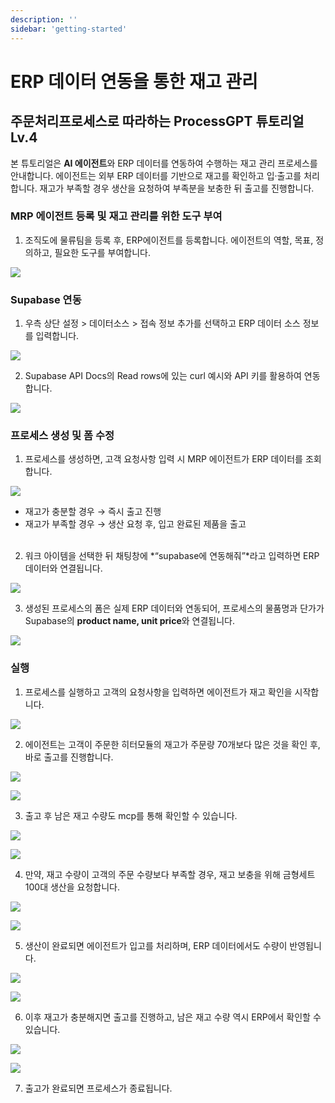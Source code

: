 ```yaml
---
description: ''
sidebar: 'getting-started'
---
```


# ERP 데이터 연동을 통한 재고 관리

## 주문처리프로세스로 따라하는 ProcessGPT 튜토리얼 Lv.4

본 튜토리얼은 **AI 에이전트**와 ERP 데이터를 연동하여 수행하는 재고 관리 프로세스를 안내합니다. 
에이전트는 외부 ERP 데이터를 기반으로 재고를 확인하고 입·출고를 처리합니다. 재고가 부족할 경우 생산을 요청하여 부족분을 보충한 뒤 출고를 진행합니다.


### MRP 에이전트 등록 및 재고 관리를 위한 도구 부여

1. 조직도에 물류팀을 등록 후, ERP에이전트를 등록합니다. 에이전트의 역할, 목표, 정의하고, 필요한 도구를 부여합니다.

![](../../uengine-image/process-gpt/tutorial/lv4-1.png)
<br>


### Supabase 연동

1. 우측 상단 설정 > 데이터소스 > 접속 정보 추가를 선택하고 ERP 데이터 소스 정보를 입력합니다.

![](../../uengine-image/process-gpt/tutorial/lv4-2.png)
<br>

2. Supabase API Docs의 Read rows에 있는 curl 예시와 API 키를 활용하여 연동합니다.

![](../../uengine-image/process-gpt/tutorial/lv4-3.png)
<br>


### 프로세스 생성 및 폼 수정

1. 프로세스를 생성하면, 고객 요청사항 입력 시 MRP 에이전트가 ERP 데이터를 조회합니다.

![](../../uengine-image/process-gpt/tutorial/lv4-4.png)
- 재고가 충분할 경우 → 즉시 출고 진행
- 재고가 부족할 경우 → 생산 요청 후, 입고 완료된 제품을 출고
<br><br>

2. 워크 아이템을 선택한 뒤 채팅창에 *“supabase에 연동해줘”*라고 입력하면 ERP 데이터와 연결됩니다.

![](../../uengine-image/process-gpt/tutorial/lv4-5.png)
<br>

3. 생성된 프로세스의 폼은 실제 ERP 데이터와 연동되어, 프로세스의 물품명과 단가가 Supabase의 **product name, unit price**와 연결됩니다.

![](../../uengine-image/process-gpt/tutorial/lv4-6.png)
<br>


### 실행

1. 프로세스를 실행하고 고객의 요청사항을 입력하면 에이전트가 재고 확인을 시작합니다.

![](../../uengine-image/process-gpt/tutorial/lv4-7.png)
<br>

2. 에이전트는 고객이 주문한 히터모듈의 재고가 주문량 70개보다 많은 것을 확인 후, 바로 출고를 진행합니다.

![](../../uengine-image/process-gpt/tutorial/lv4-8.png)

![](../../uengine-image/process-gpt/tutorial/lv4-9.png)
<br>

3. 출고 후 남은 재고 수량도 mcp를 통해 확인할 수 있습니다.

![](../../uengine-image/process-gpt/tutorial/lv4-10.png)

![](../../uengine-image/process-gpt/tutorial/lv4-11.png)
<br>

4. 만약, 재고 수량이 고객의 주문 수량보다 부족할 경우, 재고 보충을 위해 금형세트 100대 생산을 요청합니다.

![](../../uengine-image/process-gpt/tutorial/lv4-12.png)

![](../../uengine-image/process-gpt/tutorial/lv4-13.png)
<br>

5. 생산이 완료되면 에이전트가 입고를 처리하며, ERP 데이터에서도 수량이 반영됩니다.

![](../../uengine-image/process-gpt/tutorial/lv4-14.png)

![](../../uengine-image/process-gpt/tutorial/lv4-15.png)
<br>

6. 이후 재고가 충분해지면 출고를 진행하고, 남은 재고 수량 역시 ERP에서 확인할 수 있습니다.

![](../../uengine-image/process-gpt/tutorial/lv4-14.png)

![](../../uengine-image/process-gpt/tutorial/lv4-16.png)
<br>

7. 출고가 완료되면 프로세스가 종료됩니다.
